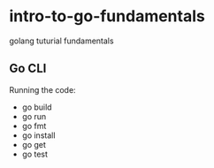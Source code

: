 # intro-to-go-fundamentals

golang tuturial fundamentals


## Go CLI

Running the code:

- go build 
- go run
- go fmt
- go install 
- go get 
- go test

